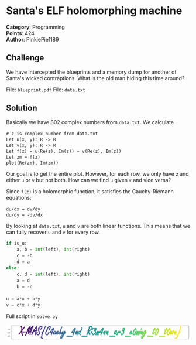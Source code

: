 # Santa's ELF holomorphing machine

**Category**: Programming \
**Points**: 424 \
**Author**: PinkiePie1189

## Challenge

We have intercepted the blueprints and a memory dump for another of Santa's
wicked contraptions. What is the old man hiding this time around?

File: `blueprint.pdf`
File: `data.txt`

## Solution

Basically we have 802 complex numbers from `data.txt`. We calculate
```
# z is complex number from data.txt
Let u(x, y): R -> R
Let v(x, y): R -> R
Let f(z) = u(Re(z), Im(z)) + v(Re(z), Im(z))
Let zm = f(z)
plot(Re(zm), Im(zm))
```

Our goal is to get the entire plot.
However, for each row, we only have `z` and either `u` or `v` but not both.
How can we find `u` given `v` and vice versa?

Since `f(z)` is a holomorphic function, it satisfies the Cauchy-Riemann equations:
```
du/dx = dv/dy
du/dy = -dv/dx
```

By looking at `data.txt`, `u` and `v` are both linear functions. This means
that we can fully recover `u` and `v` for every row.

```python
if is_u:
    a, b = int(left), int(right)
    c = -b
    d = a
else:
    c, d = int(left), int(right)
    a = d
    b = -c

u = a*x + b*y
v = c*x + d*y
```

Full script in `solve.py`

![](p.png)
